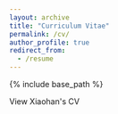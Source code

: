 ```yaml
---
layout: archive
title: "Curriculum Vitae"
permalink: /cv/
author_profile: true
redirect_from:
  - /resume
---
```


{% include base_path %}

View Xiaohan's CV
